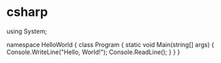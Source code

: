 # csharp
using System;

namespace HelloWorld
{
    class Program
    {
        static void Main(string[] args)
        {
            Console.WriteLine("Hello, World!");
            Console.ReadLine();
        }
    }
}
